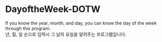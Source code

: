 # DayoftheWeek-DOTW
 
 If you know the year, month, and day, you can know the day of the week through this program.\
 년, 월, 일 순으로 입력시 그 날의 요일을 알려주는 프로그램입니다.
